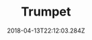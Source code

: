 ---
path: "/trumpet"
date: "2018-04-13T22:12:03.284Z"
title: "Trumpet"
tags: ["Experiment"]
thumbnail: "https://i.imgur.com/ZL1pTFA.gif"
cover: "trumpet.png"
embed: '<iframe width="100%" height="450" src="https://www.youtube.com/embed/4YlOzWwsXKo?rel=0&amp;controls=0&amp;showinfo=0" frameborder="0" allow="autoplay; encrypted-media" allowfullscreen></iframe>'
about: "‘Trumpet’ is a Node.js server that listens to tweets from NYC that contain the words “trump” and “protest” and plays a note for every tweet. I developed ‘Trumpet’ with Dror Ayalon during Spotify’s NYC Monthly Music Hackathon.

Since the Hackathon took place on January 21st, 2017, a day after Donald Trump’s inauguration, we knew we wanted to create a generative music composition based on people emotions towards the president elect, and the protests around the inauguration."
links: [['Github', 'https://github.com/dodiku/trumpet']]
components: [['code', 'Javascript, cSound'], ['software', 'Node.js, cSound Node Bindings'], ['3d', 'Twitter API']]
credits: 'Developed with <a target="_blank" href="http://drorayalon.com">Dror Ayalon</a>'
press: []
excerpt: "The sound of a protest."
---